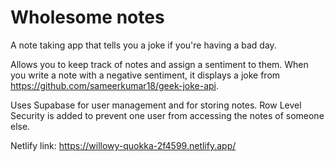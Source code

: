 # Wholesome notes

A note taking app that tells you a joke if you're having a bad day.

Allows you to keep track of notes and assign a sentiment to them. When you write a note with a negative sentiment, it displays a joke from https://github.com/sameerkumar18/geek-joke-api.

Uses Supabase for user management and for storing notes. Row Level Security is added to prevent one user from accessing the notes of someone else.

Netlify link: https://willowy-quokka-2f4599.netlify.app/